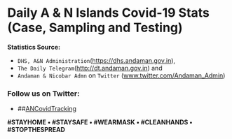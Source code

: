 # Daily A & N Islands  Covid-19 Stats (Case, Sampling and Testing)

**Statistics Source:**
- `DHS, A&N Administration`(https://dhs.andaman.gov.in), 
- `The Daily Telegram`(http://dt.andaman.gov.in) and 
- `Andaman & Nicobar Admn` on `Twitter` (www.twitter.com/Andaman_Admin)

### Follow us on Twitter:
- ##[ANCovidTracking] 




[ANCovidTracking]: <https://twitter.com/ANCovidTracking>

**#STAYHOME • #STAYSAFE • #WEARMASK • #CLEANHANDS • #STOPTHESPREAD**
